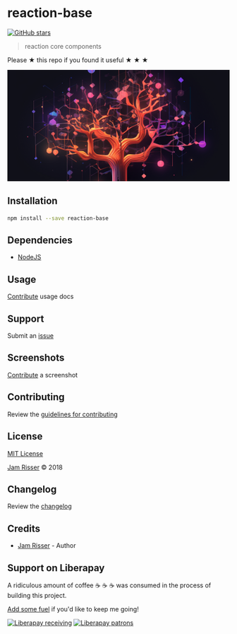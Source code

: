 # reaction-base

[![GitHub stars](https://img.shields.io/github/stars/codejamninja/reaction-base.svg?style=social&label=Stars)](https://github.com/codejamninja/reaction-base)

> reaction core components

Please ★ this repo if you found it useful ★ ★ ★

![](assets/reaction-base.png)

## Installation

```sh
npm install --save reaction-base
```


## Dependencies

* [NodeJS](http://nodejs.com)


## Usage

[Contribute](https://github.com/codejamninja/reaction-base/blob/master/CONTRIBUTING.md) usage docs


## Support

Submit an [issue](https://github.com/codejamninja/reaction-base/issues/new)


## Screenshots

[Contribute](https://github.com/codejamninja/reaction-base/blob/master/CONTRIBUTING.md) a screenshot


## Contributing

Review the [guidelines for contributing](https://github.com/codejamninja/reaction-base/blob/master/CONTRIBUTING.md)


## License

[MIT License](https://github.com/codejamninja/reaction-base/blob/master/LICENSE)

[Jam Risser](https://codejam.ninja) © 2018


## Changelog

Review the [changelog](https://github.com/codejamninja/reaction-base/blob/master/CHANGELOG.md)


## Credits

* [Jam Risser](https://codejam.ninja) - Author


## Support on Liberapay

A ridiculous amount of coffee ☕ ☕ ☕ was consumed in the process of building this project.

[Add some fuel](https://liberapay.com/codejamninja/donate) if you'd like to keep me going!

[![Liberapay receiving](https://img.shields.io/liberapay/receives/codejamninja.svg?style=flat-square)](https://liberapay.com/codejamninja/donate)
[![Liberapay patrons](https://img.shields.io/liberapay/patrons/codejamninja.svg?style=flat-square)](https://liberapay.com/codejamninja/donate)
